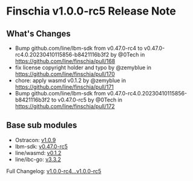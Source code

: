 # Finschia v1.0.0-rc5 Release Note

## What's Changes
* Bump github.com/line/lbm-sdk from v0.47.0-rc4 to v0.47.0-rc4.0.20230410115856-b8421116b3f2 by @0Tech in https://github.com/line/finschia/pull/168
* fix license copyright holder and typo by @zemyblue in https://github.com/line/finschia/pull/170
* chore: apply wasmd v0.1.2 by @zemyblue in https://github.com/line/finschia/pull/171
* Bump github.com/line/lbm-sdk from v0.47.0-rc4.0.20230410115856-b8421116b3f2 to v0.47.0-rc5 by @0Tech in https://github.com/line/finschia/pull/172

## Base sub modules
* Ostracon: [v1.0.9](https://github.com/line/ostracon/tree/v1.0.9)
* lbm-sdk: [v0.47.0-rc5](https://github.com/line/lbm-sdk/tree/v0.47.0-rc5)
* line/wasmd: [v0.1.2](https://github.com/line/wasmd/tree/v0.1.2)
* line/ibc-go: [v3.3.2](https://github.com/line/ibc-go/tree/v3.3.2)

Full Changelog: [v1.0.0-rc4...v1.0.0-rc5](https://github.com/line/finschia/compare/v1.0.0-rc4...v1.0.0-rc5)